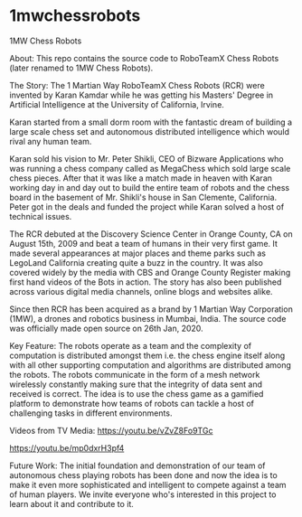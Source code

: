 # 1mwchessrobots
1MW Chess Robots

About:
This repo contains the source code to RoboTeamX Chess Robots (later renamed to 1MW Chess Robots).

The Story:
The 1 Martian Way RoboTeamX Chess Robots (RCR) were invented by Karan Kamdar while he was getting his Masters' Degree in Artificial Intelligence at the University of California, Irvine. 

Karan started from a small dorm room with the fantastic dream of building a large scale chess set and autonomous distributed intelligence which would rival any human team.

Karan sold his vision to Mr. Peter Shikli, CEO of Bizware Applications who was running a chess company called as MegaChess which sold large scale chess pieces. After that it was like a match made in heaven with Karan working day in and day out to build the entire team of robots and the chess board in the basement of Mr. Shikli's house in San Clemente, California. Peter got in the deals and funded the project while Karan solved a host of technical issues. 

The RCR debuted at the Discovery Science Center in Orange County, CA on August 15th, 2009 and beat a team of humans in their very first game. It made several appearances at major places and theme parks such as LegoLand California creating quite a buzz in the country. It was also covered widely by the media with CBS and Orange County Register making first hand videos of the Bots in action. The story has also been published across various digital media channels, online blogs and websites alike.

Since then RCR has been acquired as a brand by 1 Martian Way Corporation (1MW), a drones and robotics business in Mumbai, India. 
The source code was officially made open source on 26th Jan, 2020.

Key Feature:
The robots operate as a team and the complexity of computation is distributed amongst them i.e. the chess engine itself along with all other supporting computation and algorithms are distributed among the robots. The robots communicate in the form of a mesh network wirelessly constantly making sure that the integrity of data sent and received is correct. The idea is to use the chess game as a gamified platform to demonstrate how teams of robots can tackle a host of challenging tasks in different environments.

Videos from TV Media:
https://youtu.be/vZvZ8Fo9TGc

https://youtu.be/mp0dxrH3pf4

Future Work:
The initial foundation and demonstration of our team of autonomous chess playing robots has been done and now the idea is to make it even more sophisticated and intelligent to compete against a team of human players.
We invite everyone who's interested in this project to learn about it and contribute to it.
